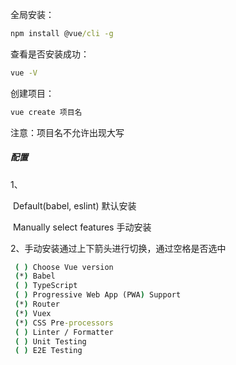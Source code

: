 全局安装：

```cmd
npm install @vue/cli -g
```

查看是否安装成功：

```cmd
vue -V
```

创建项目：

```cmd
vue create 项目名
```

注意：项目名不允许出现大写

##### 配置

1、

​	Default(babel, eslint)           默认安装

​	Manually select features     手动安装  

2、手动安装通过上下箭头进行切换，通过空格是否选中

```cmd
 ( ) Choose Vue version
 (*) Babel
 ( ) TypeScript
 ( ) Progressive Web App (PWA) Support
 (*) Router
 (*) Vuex
 (*) CSS Pre-processors
 ( ) Linter / Formatter
 ( ) Unit Testing
 ( ) E2E Testing 
```

